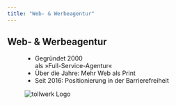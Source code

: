 ```yaml
---
title: "Web- & Werbeagentur"
---
```

## Web- & Werbeagentur

<figure class="side-by-side">
<figcaption>

- Gegründet 2000<br/>als »Full-Service-Agentur«
- Über die Jahre: Mehr Web als Print
- Seit 2016: Positionierung in der Barrierefreiheit

</figcaption>
<div class="a11yance">

![tollwerk Logo](images/tollwerk.svg)

</div>
</figure>
